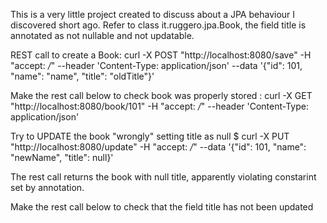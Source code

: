 This is a very little project created to discuss about a JPA behaviour I discovered short ago.
Refer to class it.ruggero.jpa.Book, the field title is annotated as not nullable and not updatable.

REST call to create a Book:
curl -X POST  "http://localhost:8080/save" -H "accept: */*"  --header 'Content-Type: application/json'   --data '{"id": 101, "name": "name", "title": "oldTitle"}'

Make the rest call below to check book was properly stored :
curl -X GET  "http://localhost:8080/book/101" -H "accept: */*"  --header 'Content-Type: application/json'


Try to UPDATE the book "wrongly" setting title as null
$ curl -X PUT  "http://localhost:8080/update" -H "accept: */*"  --data '{"id": 101, "name": "newName", "title": null}'


The rest call returns the book with null title, apparently violating constarint set by annotation.


Make the rest call below to check that the field title has not been updated
